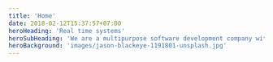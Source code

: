 ```yaml
---
title: 'Home'
date: 2018-02-12T15:37:57+07:00
heroHeading: 'Real time systems'
heroSubHeading: 'We are a multipurpose software development company with experience building Mobile, Desktop and Server systems for real time information and collaboration.'
heroBackground: 'images/jason-blackeye-1191801-unsplash.jpg'
---
```

